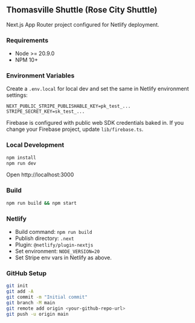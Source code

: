 ## Thomasville Shuttle (Rose City Shuttle)

Next.js App Router project configured for Netlify deployment.

### Requirements
- Node >= 20.9.0
- NPM 10+

### Environment Variables
Create a `.env.local` for local dev and set the same in Netlify environment settings:

```
NEXT_PUBLIC_STRIPE_PUBLISHABLE_KEY=pk_test_...
STRIPE_SECRET_KEY=sk_test_...
```

Firebase is configured with public web SDK credentials baked in. If you change your Firebase project, update `lib/firebase.ts`.

### Local Development

```bash
npm install
npm run dev
```

Open http://localhost:3000

### Build

```bash
npm run build && npm start
```

### Netlify
- Build command: `npm run build`
- Publish directory: `.next`
- Plugin: `@netlify/plugin-nextjs`
- Set environment: `NODE_VERSION=20`
- Set Stripe env vars in Netlify as above.

### GitHub Setup
```bash
git init
git add -A
git commit -m "Initial commit"
git branch -M main
git remote add origin <your-github-repo-url>
git push -u origin main
```
